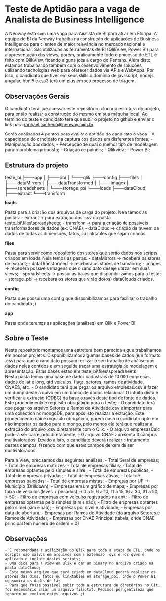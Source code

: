 Teste de Aptidão para a vaga de Analista de Business Intelligence
===

A Neoway está com uma vaga para Analista de BI para atuar em Floripa.
A equipe de BI da Neoway trabalha na construção de aplicações de Business Intelligence para clientes de maior relevância no mercado nacional e internacional.
São utilizadas as ferramentas de BI (QlikView, Power BI) para a apresentação das views, porém, praticamente todo o processo de ETL é feito com QlikView, ficando alguns jobs a cargo do Pentaho.
Além disto, estamos trabalhando também com o desenvolvimento de soluções utilizando tecnologias web para oferecer dados via APIs e WebApps. Por isso, o candidato que tiver em seus skills o domínio de javascript, nodejs, angular, html5 e css3 terá um plus em seu processo de triagem.

## Observações Gerais

O candidato terá que acessar este repositório, clonar a estrutura do projeto, para então realizar a construção do mesmo em sua máquina local.
Ao término do teste o candidato terá que subir o projeto no github e enviar o link para raphael.pacheco@neoway.com.br

Serão analisados 4 pontos para avaliar a aptidão do candidato a vaga
	- A capacidade do candidato na captura dos dados em disferentes fontes;
	- Manipulação dos dados;
	- Percepção de qual o melhor tipo de modelagem para o problema proposto;
	- Criação de painéis;
		- Qlikview;
		- Power BI;

## Estrutura do projeto

teste_bi
	├───app
	│   ├───pbi
	│   └───qlik
	├───config
	├───files
	│   ├───dataMirrors
	│   ├───dataTransformed
	│   ├───images
	│   ├───spreadsheets
	│   └───storage_pbi
	└───loads
	    ├───dataCloud
	    ├───extract
	    └───transform

**loads**

Pasta para a criação dos arquivos de carga do projeto. Nela temos as pastas:
	- extract -> para extração dos .csv da pasta teste_bi\files\spreadsheets\;
	- transform -> para a criação de possíveis transformadores de dados (ex: CNAE);
	- dataCloud -> criação da nuvem de dados de todas as dimensões, fatos, ou linktables que sejam criadas.

**files**

Pasta para servir como repositório dos stores que serão dados nos scripts criados em loads. Nela temos as pastas:
	- dataMirrors -> receberá os stores de extract;
	- dataTRansformed -> receberá os stores de transform;
	- images -> receberá possíveis imagens que o candidato deseje utilizar em suas views;
	- spreadsheets -> possuí as bases que disponibilizamos para o teste;
	- storage_pbi -> receberá os stores que virão do(os) dataClouds criados.
	
**config**

Pasta que possuí uma config que disponibilizamos para facilitar o trabalho do candidato ;)

**app**

Pasta onde teremos as aplicações (analises) em Qlik e Power BI

## Sobre o Teste

Neste repositório montamos uma estrutura bem parecida a que trabalhamos em nossos projetos.
Disponibilizamos algumas bases de dados (em formato .csv) para que o candidato possam realizar o seu trabalho de análise dos dados neles contidos e em seguida traçar uma estratégia de modelagem e apresentação. Estas bases estao em teste_bi\files\spreadsheets\
Nesta pasta temos uma base de dados cadastrais de 10.000 empresas, dados de lat e long, qtd veículos, flags, setores, ramos de atividade, CNAES, etc.
	- O candidato terá que pegar os arquivo empresas.csv e fazer um dump deste arquivo em um banco de dados relacional. O intuito disto é verificar a extração (ODBC) da base através deste tipo de fonte de dados. Este procedimento é requisito obrigatório para o teste;
	- O candidato terá que pegar os arquivo Setores e Ramos de Atividade.csv e importar para uma collection no mongoDB, para após isto realizar a extração. Este procedimento não é requisito obrigatório, porém caso o candidato opte em não importar os dados para o mongo, pelo menos ele terá que realizar a extração do arquivo .csv diretamente com o Qlik.
	- O arquivo empresasCalc poderá ser carregado diretamente;
	- O arquivo CNAE apresenta 3 campos multivalorados. Devido a isto, o candidato deverá realizar o tratamento destes campos, fazendo com que estes campos deixem de ser multivalorados.

Para a View, precisamos das seguintes análises:
	- Total Geral de empresas;
	- Total de empresas matrizes;
	- Total de empresas filiais;
	- Total de empresas optantes pelo simples e simei;
	- Total de empresas públicas;
	- Total de empresas privadas;
	- Total de empresas ativas;
	- Total de empresas baixadas;
	- Total de empresas mistas;
	- Empresas por UF -> Município (Drilldown);
	- Empresas em um gráfico de mapa;
	- Empresas por faixa de veículos (leves + pesados) -> 0 a 5, 6 a 10, 11 a 15, 16 a 30, 31 a 50, > 50;
	- Filtro de empresas com veículos registrados na antt;
	- Filtro de empresas optantes pelo simples (sim e não);
	- Filtro de empresas optantes pelo simei (sim e não);
	- Empresas por nível e atividade;
	- Empresas por data de abertura;
	- Empresas por Ramos de Atividade (do arquivo Setores e Ramos de Atividade);
	- Empresas por CNAE Principal (tabela, onde CNAE principal tem número de ordem = 0)
	
## Observações
	
	- É recomendada a utilização do Qlik para toda a etapa de ETL, onde os scripts são salvos em arquivos com a extensão .qvs e nos qvws é aplicado o include destes scripts;
	- Uma dica para a view em Qlik é dar um binary no arquivo criado na pasta dataCloud;
	- Este mesmo arquivo que será criado em dataCloud poderá realizar os stores das dims, fatos ou linktables em storage_pbi, onde o Power BI consumirá os dados de lá;
	- Para que fosse possível subir toda a estrutura de diretórios no Git, foi necessário criar um arquivo file.txt. Pedimos por gentileza que ignorem ou excluam estes arquivos ;)